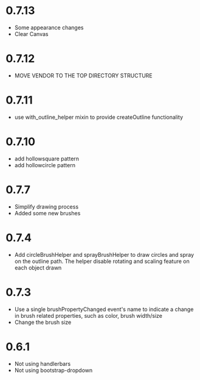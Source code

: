 # 0.7.13

- Some appearance changes
- Clear Canvas

# 0.7.12

- MOVE VENDOR TO THE TOP DIRECTORY STRUCTURE

# 0.7.11

- use with_outline_helper mixin to provide createOutline functionality

# 0.7.10

- add hollowsquare pattern
- add hollowcircle pattern

# 0.7.7

- Simplify drawing process
- Added some new brushes

# 0.7.4

- Add circleBrushHelper and sprayBrushHelper to draw circles and spray on the outline path. The helper disable rotating and scaling feature on each object drawn

# 0.7.3

- Use a single brushPropertyChanged event's name to indicate a change in brush related properties, such as color, brush width/size
- Change the brush size

# 0.6.1

- Not using handlerbars
- Not using bootstrap-dropdown